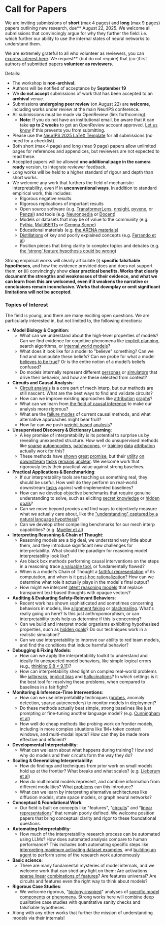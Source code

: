 # Call for Papers
We are inviting submissions of **short** (max 4 pages) and **long** (max 9 pages) papers outlining new research, due** August 22, 2025. We welcome all submissions that convincingly argue for why they further the field: i.e. which further our ability to use the internal states of neural networks to understand them. 

We are extremely grateful to all who volunteer as reviewers, you can [express interest here](https://www.google.com/url?q=https://docs.google.com/forms/d/e/1FAIpQLSdiw1SJllzoTz_nqzDTzTOGb9DV3W_truQyh-WvYj_QGIi7Mg/viewform?usp%3Ddialog&sa=D&source=editors&ust=1752297302178743&usg=AOvVaw3aZRp5RX7ouFs8Gc_BygKV). We request** (but do not require) that (co-)first authors of submitted papers **volunteer as reviewers**. 

Details: 
* The workshop is **non-archival**.
* Authors will be notified of acceptance by **September 19**
* We **do not accept** submissions of work that has been accepted to an **archival** venue.
* Submissions **undergoing peer review** (on August 22) are **welcome**, including works under review at the main NeurIPS conference.
* All submissions must be made via OpenReview (link forthcoming).
  * **Note**: If you do not have an institutional email, be aware that it can take **up to 2 weeks** to get an OpenReview account approved. [Let us know](mailto:neurips2025@mechinterpworkshop.com) if this prevents you from submitting.
* Please use the [NeurIPS 2025 LaTeX Template](https://www.google.com/url?q=https://media.neurips.cc/Conferences/NeurIPS2025/Styles.zip&sa=D&source=editors&ust=1752297302180142&usg=AOvVaw2ldM9W362IeivJEj6JiKgf) for all submissions (no need for a checklist).
* Both short (max 4 page) and long (max 9 page) papers allow unlimited pages for references and appendices, but reviewers are not expected to read these.
* Accepted papers will be allowed **one additional page in the camera ready** version, to integrate reviewer feedback.
* Long works will be held to a higher standard of rigour and depth than short works.
* We welcome any work that furthers the field of mechanistic interpretability, even if in **unconventional ways**. In addition to standard empirical work, this includes:
  * Rigorous negative results
  * Rigorous replications of important results
  * Open source software (e.g. [TransformerLens](https://www.google.com/url?q=https://github.com/neelnanda-io/TransformerLens&sa=D&source=editors&ust=1752297302181230&usg=AOvVaw2_-4DAKH3WcP9mOdr9cXJY), [nnsight](https://www.google.com/url?q=https://github.com/ndif-team/nnsight&sa=D&source=editors&ust=1752297302181297&usg=AOvVaw0S87jr3xZbI2h5Wr2aMKJT), [pyvene](https://www.google.com/url?q=https://github.com/stanfordnlp/pyvene/tree/main/pyvene/models/mlp&sa=D&source=editors&ust=1752297302181373&usg=AOvVaw1Zw0cAYOfYO3ZAd9gfvA1Q), or [Penzai](https://www.google.com/url?q=https://github.com/google-deepmind/penzai&sa=D&source=editors&ust=1752297302181455&usg=AOvVaw3W5kWu0HHnGjjAr52u7XD7)) and tools (e.g. [Neuronpedia](https://www.google.com/url?q=http://neuronpedia.org&sa=D&source=editors&ust=1752297302181538&usg=AOvVaw0Fy9FpMsVssFx8HDUZ0NnW) or [Docent](https://www.google.com/url?q=https://transluce.org/introducing-docent&sa=D&source=editors&ust=1752297302181617&usg=AOvVaw08dRTcCGQoMUeb3hgb1JO7))
  * Models or datasets that may be of value to the community (e.g. [Pythia](https://www.google.com/url?q=https://arxiv.org/abs/2304.01373&sa=D&source=editors&ust=1752297302181775&usg=AOvVaw3OjpuG2ajKJwdmHUxb49fZ), [MultiBERTs](https://www.google.com/url?q=https://arxiv.org/abs/2106.16163&sa=D&source=editors&ust=1752297302181841&usg=AOvVaw02yEsRVy0m8JybB9ad5wLt) or [Gemma Scope](https://www.google.com/url?q=https://arxiv.org/abs/2408.05147&sa=D&source=editors&ust=1752297302181929&usg=AOvVaw1hK_E_VKAXglUw2r1-qrOc))
  * Educational materials (e.g. [the ARENA materials](https://www.google.com/url?q=https://arena3-chapter1-transformer-interp.streamlit.app/&sa=D&source=editors&ust=1752297302182068&usg=AOvVaw0YJn8XH7qQyRrY38CGIYxy))
  * [Distillations](https://www.google.com/url?q=https://distill.pub/2017/research-debt/&sa=D&source=editors&ust=1752297302182159&usg=AOvVaw2cBPKulyG57eTwACAlDXns) of key and poorly explained concepts (e.g. [Ferrando et al](https://www.google.com/url?q=https://arxiv.org/abs/2405.00208&sa=D&source=editors&ust=1752297302182272&usg=AOvVaw0yr5TcLyzBvHWSGM3xkQba))
  * Position pieces that bring clarity to complex topics and debates (e.g. [the ‘strong’ feature hypothesis could be wrong](https://www.google.com/url?q=https://www.alignmentforum.org/posts/tojtPCCRpKLSHBdpn/the-strong-feature-hypothesis-could-be-wrong&sa=D&source=editors&ust=1752297302182505&usg=AOvVaw3r-hqy6e90qgnY2CcSCaB4))

Strong empirical works will clearly articulate (i) **specific falsifiable hypotheses**, and how the evidence provided does and does not support them; **or** (ii) convincingly show **clear practical benefits. Works that clearly document the strengths and weaknesses of their evidence, and what we can learn from this are welcomed, even if it weakens the narrative or conclusions remain inconclusive. Works that downplay or omit significant limitations will not be accepted**. 
### Topics of Interest
The field is young, and there are many exciting open questions. We are particularly interested in, but not limited to, the following directions: 
* **Model Biology & Cognition**:
  * What can we understand about the high-level properties of models? Can we find evidence for cognitive phenomena like [implicit planning](https://www.google.com/url?q=https://transformer-circuits.pub/2025/attribution-graphs/biology.html%23dives-poems&sa=D&source=editors&ust=1752297302183623&usg=AOvVaw3NpUWULW-mGjaR15yl3dsb), search algorithms, or [internal world models](https://www.google.com/url?q=https://arxiv.org/abs/2210.13382&sa=D&source=editors&ust=1752297302183733&usg=AOvVaw0hZbH_Kk-A5ePsQhXhpTed)?
  * What does it look like for a model to "believe" something? Can we find and manipulate these beliefs? Can we probe for what a model [believes to be true](https://www.google.com/url?q=https://arxiv.org/abs/2310.06824&sa=D&source=editors&ust=1752297302183984&usg=AOvVaw3WFiS21yyiw6viN8ZGDsAB)? Or is the entire notion of a model’s beliefs confused?
  * Do models internally represent different [personas](https://www.google.com/url?q=https://arxiv.org/abs/2406.12094&sa=D&source=editors&ust=1752297302184186&usg=AOvVaw3Od1rS_EPdDOiarFOI4Tgr) or [simulators](https://www.google.com/url?q=https://www.nature.com/articles/s41586-023-06647-8&sa=D&source=editors&ust=1752297302184271&usg=AOvVaw0l2iEQlfSKlMiJTIkXJiVH) that drive their behavior, and how are these selected from context?
* **Circuits and Causal Analysis**:
  * [Circuit analysis](https://www.google.com/url?q=https://distill.pub/2020/circuits/zoom-in/&sa=D&source=editors&ust=1752297302184517&usg=AOvVaw1RDKj3e_8wjoR3VEfD1tJR) is a core part of mech interp, but our methods are still nascent. What are the best ways to find and validate circuits?
  * How can we improve existing approaches like [attribution](https://www.google.com/url?q=https://arxiv.org/abs/2406.11944&sa=D&source=editors&ust=1752297302184780&usg=AOvVaw0GBTjydYy-WynXD7oDty3g) [graphs](https://www.google.com/url?q=https://transformer-circuits.pub/2025/attribution-graphs/methods.html&sa=D&source=editors&ust=1752297302184863&usg=AOvVaw3tBXhfwy3jM138SpDz4Dl0)?
  * What can we learn from [the field of causal inference](https://www.google.com/url?q=https://arxiv.org/abs/2407.04690&sa=D&source=editors&ust=1752297302185011&usg=AOvVaw2UJlLvhJV_w9rdkGD1lBTL) to make our analysis more rigorous?
  * What are the [failure modes](https://www.google.com/url?q=https://arxiv.org/abs/2307.15771&sa=D&source=editors&ust=1752297302185156&usg=AOvVaw05s2xMFZXU1rb5k5a7Inf0) of current causal methods, and what alternative approaches might bear fruit?
  * How far can we push [weight-based](https://www.google.com/url?q=https://arxiv.org/abs/2301.05217&sa=D&source=editors&ust=1752297302185348&usg=AOvVaw2QP-jy4_PMiJPvfYsl4At5) [analysis](https://www.google.com/url?q=https://arxiv.org/abs/2410.08417&sa=D&source=editors&ust=1752297302185414&usg=AOvVaw1J36HIyYlO6_y7P9AumReK)?
* **Unsupervised Discovery & Dictionary Learning**:
  * A key promise of interpretability is its potential to surprise us by revealing unexpected structure. How well do unsupervised methods like [sparse](https://www.google.com/url?q=https://arxiv.org/abs/2103.15949&sa=D&source=editors&ust=1752297302185759&usg=AOvVaw2ybVd12J5pT0K2b4ZCN6eP) [autoencoders](https://www.google.com/url?q=https://transformer-circuits.pub/2023/monosemantic-features&sa=D&source=editors&ust=1752297302185847&usg=AOvVaw0lu_CwLbYjotIZXy9d2xuD), [patch](https://www.google.com/url?q=https://arxiv.org/abs/2401.06102&sa=D&source=editors&ust=1752297302185915&usg=AOvVaw3PjLKxP3dK9isMxL9FXZrl)[scopes](https://www.google.com/url?q=https://arxiv.org/abs/2403.10949v2&sa=D&source=editors&ust=1752297302185966&usg=AOvVaw2XFMKp15HHuZ4DNYn9frsV), or [training](https://www.google.com/url?q=https://proceedings.mlr.press/v70/koh17a?ref%3Dhttps://githubhelp.com&sa=D&source=editors&ust=1752297302186084&usg=AOvVaw0viJMrvjRPuk6EeBQgb8Cd) [data](https://www.google.com/url?q=https://arxiv.org/abs/2308.03296&sa=D&source=editors&ust=1752297302186161&usg=AOvVaw0qxHi_u_2l6YkUKucuUmi6) [attribution](https://www.google.com/url?q=https://arxiv.org/abs/2205.11482&sa=D&source=editors&ust=1752297302186240&usg=AOvVaw1-WVdsFqo-FTyrfhU2RhER) actually work for this?
  * These methods have [shown](https://www.google.com/url?q=https://transformer-circuits.pub/2024/scaling-monosemanticity/index.html&sa=D&source=editors&ust=1752297302186393&usg=AOvVaw2owdxl6qsfW51SR3hqNSiV) [great](https://www.google.com/url?q=https://transformer-circuits.pub/2025/attribution-graphs/biology.html&sa=D&source=editors&ust=1752297302186474&usg=AOvVaw0-sukReLuwHnaj3hldjaIl) [promise](https://www.google.com/url?q=https://arxiv.org/abs/2503.10965&sa=D&source=editors&ust=1752297302186539&usg=AOvVaw37pQeRWqs6Qw2IGvAb5hZM), but their [utility](https://www.google.com/url?q=https://arxiv.org/abs/2502.16681&sa=D&source=editors&ust=1752297302186616&usg=AOvVaw3t7SCyIvCVBv1JNM9rQ1Hc) [on](https://www.google.com/url?q=https://www.tilderesearch.com/blog/sieve&sa=D&source=editors&ust=1752297302186690&usg=AOvVaw1MSXfR1B_2Lai59wl0OdDa) [downstream](https://www.google.com/url?q=https://arxiv.org/abs/2501.17148&sa=D&source=editors&ust=1752297302186757&usg=AOvVaw32ApLU5vGDaN7IvggTldSE) [tasks](https://www.google.com/url?q=https://transformer-circuits.pub/2024/features-as-classifiers/index.html&sa=D&source=editors&ust=1752297302186835&usg=AOvVaw2mW-Car8F128ypsJXcZvZg) [remains](https://www.google.com/url?q=https://arxiv.org/abs/2502.04382&sa=D&source=editors&ust=1752297302186900&usg=AOvVaw0RrqMJEz_Ir7DpneIx5uMu) [unclear](https://www.google.com/url?q=https://www.alignmentforum.org/posts/4uXCAJNuPKtKBsi28/negative-results-for-saes-on-downstream-tasks&sa=D&source=editors&ust=1752297302186986&usg=AOvVaw3BX6uh9NStviEPU32Msjm_). We welcome work that rigorously tests their practical value against strong baselines.
* **Practical Applications & Benchmarking**:
  * If our interpretability tools are teaching us something real, they should be useful. How well do they perform on real-world downstream [tasks](https://www.google.com/url?q=https://www.lesswrong.com/posts/wGRnzCFcowRCrpX4Y/downstream-applications-as-validation-of-interpretability&sa=D&source=editors&ust=1752297302187432&usg=AOvVaw2Lu9dTKgm3xLbrbGJHK2XJ) against well-implemented baselines?
  * How can we develop objective benchmarks that require genuine understanding to solve, such as eliciting [secret knowledge](https://www.google.com/url?q=https://arxiv.org/abs/2505.14352&sa=D&source=editors&ust=1752297302187645&usg=AOvVaw250uNyQ8DvFUatHfz3p72Z) or [hidden goals](https://www.google.com/url?q=https://arxiv.org/abs/2503.10965&sa=D&source=editors&ust=1752297302187730&usg=AOvVaw0xWSzwj83z0Mn69c6hHSNi)?
  * Can we move beyond proxies and find ways to objectively measure what we actually care about, like the ["understanding" captured by a natural language hypothesis](https://www.google.com/url?q=https://arxiv.org/abs/2502.04382&sa=D&source=editors&ust=1752297302187946&usg=AOvVaw3U1Smi6NqDrMU1QOqS0RI6)?
  * Can we develop other compelling benchmarks for our mech interp capabilities? (e.g. [Mueller et al](https://www.google.com/url?q=https://arxiv.org/abs/2504.13151&sa=D&source=editors&ust=1752297302188104&usg=AOvVaw0LsgJqzeVN48x98ex58lAW))
* **Interpreting Reasoning & Chain of Thought**:
  * Reasoning models are a big deal, we understand very little about them, and they introduce significant new challenges for interpretability. What should the paradigm for reasoning model interpretability look like?
  * Are black box methods performing causal interventions on the steps in a reasoning trace [a valuable tool](https://www.google.com/url?q=https://arxiv.org/abs/2506.19143&sa=D&source=editors&ust=1752297302188602&usg=AOvVaw1pmqi6XPXm0gUl9KDpzGY6), or fundamentally flawed?
  * When is a model's Chain of Thought a [faithful representation](https://www.google.com/url?q=https://arxiv.org/abs/2305.04388&sa=D&source=editors&ust=1752297302188768&usg=AOvVaw0Wr8oJ4wCESANjBAjoCotb) of its computation, and when is it [post-hoc rationalization](https://www.google.com/url?q=https://arxiv.org/abs/2503.08679&sa=D&source=editors&ust=1752297302188880&usg=AOvVaw2AoSZwWqc472tT158Fh35I)? How can we determine what role it actually plays in the model's final output?
  * How might we interpret [latent reasoning models](https://www.google.com/url?q=https://arxiv.org/abs/2412.06769&sa=D&source=editors&ust=1752297302189064&usg=AOvVaw2PxFeEkldPKZKZK3qBfPoM) that replace transparent text-based thoughts with opaque vectors?
* **Auditing & Evaluating Safety-Relevant Behaviors**:
  * Recent work has shown sophisticated and sometimes concerning behaviors in models, like [alignment faking](https://www.google.com/url?q=https://arxiv.org/abs/2412.14093&sa=D&source=editors&ust=1752297302189412&usg=AOvVaw1cojPCQlcbQHU3fEja7gz1) or [blackmailing](https://www.google.com/url?q=https://www.anthropic.com/research/agentic-misalignment&sa=D&source=editors&ust=1752297302189493&usg=AOvVaw01dbOLB_PDg2k066QhSejv). What's really going on here? Is this just anthropomorphism, or can interpretability tools help us determine if this is concerning?
  * Can we build and interpret model organisms exhibiting hypothesised properties, such as [hidden goals](https://www.google.com/url?q=https://arxiv.org/abs/2503.10965&sa=D&source=editors&ust=1752297302189774&usg=AOvVaw2T2C89s-rfhXWmWxdGnA8X)? Do our techniques work in a realistic simulation?
  * Can we use interpretability to improve our ability to red team models, and find the conditions that induce harmful behavior?
* **Debugging & Fixing Models**:
  * How can we apply the interpretability toolkit to understand and ideally fix unexpected model behaviors, like simple logical errors (e.g., [thinking 9.8 < 9.11](https://www.google.com/url?q=https://transluce.org/observability-interface&sa=D&source=editors&ust=1752297302190266&usg=AOvVaw1mLUM4jPdlmRKa9MUaafCT))?
  * How can interpretability shed light on complex real-world problems like [jailbreaks](https://www.google.com/url?q=https://transformer-circuits.pub/2025/attribution-graphs/biology.html%23dives-jailbreak&sa=D&source=editors&ust=1752297302190465&usg=AOvVaw2CmF2TjMyhCYEosnpB6n_x), [implicit bias](https://www.google.com/url?q=https://arxiv.org/abs/2506.10922&sa=D&source=editors&ust=1752297302190711&usg=AOvVaw2BHsziW9-jAzDwvnMgpa_P) and [hallucinations](https://www.google.com/url?q=https://arxiv.org/abs/2411.14257&sa=D&source=editors&ust=1752297302190932&usg=AOvVaw1RGfdtQ0eKF30qf6DfNdz6)? In which settings is it the best tool for resolving these problems, when compared to baselines in a fair fight?
* **Monitoring & Inference-Time Interventions**:
  * How can we use interpretability techniques ([probes](https://www.google.com/url?q=https://arxiv.org/abs/2102.12452&sa=D&source=editors&ust=1752297302191296&usg=AOvVaw3X9joglN8qZIVvP_z0-hYW), anomaly detection, sparse autoencoders) to monitor models in deployment?
  * Do these methods actually beat simple, strong baselines like just prompting or fine-tuning another language model? (e.g. [Cunningham et al](https://www.google.com/url?q=https://alignment.anthropic.com/2025/cheap-monitors/&sa=D&source=editors&ust=1752297302191577&usg=AOvVaw3DMTSNBpoIsSaq96n_4t2b))
  * How well do cheap methods like probing work on frontier models, including in more complex situations like 1M+ token context windows, and multi-modal inputs? How can they be made more effective and efficient?
* **Developmental Interpretability**:
  * What can we learn about what happens during training? How and why do models and their circuits form the way they do?
* **Scaling & Generalizing Interpretability**:
  * How do findings and techniques from prior work on small models hold up at the frontier? What breaks and what scales? (e.g. [Lieberum et al](https://www.google.com/url?q=https://arxiv.org/abs/2307.09458&sa=D&source=editors&ust=1752297302192285&usg=AOvVaw2bOKHnvqiJRTeR3qCfZA0c))
  * How do multimodal models represent, and combine information from different modalities? What [problems](https://www.google.com/url?q=https://openreview.net/pdf?id%3DVUhRdZp8ke&sa=D&source=editors&ust=1752297302192475&usg=AOvVaw0f7lQxqSbDr6wy0DDIs6uU) can this introduce?
  * What can we learn by interpreting alternative architectures like diffusion models, state space models, or graph neural networks?
* **Conceptual & Foundational Work**:
  * Our field is built on concepts like "features", "[circuits](https://www.google.com/url?q=https://distill.pub/2020/circuits/zoom-in/&sa=D&source=editors&ust=1752297302192880&usg=AOvVaw1wtU11Fn7-pAXIHsRmEnDc)" and “[linear representations](https://www.google.com/url?q=https://transformer-circuits.pub/2024/july-update/index.html%23linear-representations&sa=D&source=editors&ust=1752297302192981&usg=AOvVaw266f97bsp6XdP6nGBD8obA)” that remain poorly defined. We welcome position papers that bring conceptual clarity and rigor to these foundational questions.
* **Automating Interpretability**:
  * How much of the interpretability research process can be automated using LLMs? How does automated analysis compare to human performance? This includes both automating specific steps like [interpreting maximum activating dataset examples](https://www.google.com/url?q=https://openaipublic.blob.core.windows.net/neuron-explainer/paper/index.html&sa=D&source=editors&ust=1752297302193458&usg=AOvVaw0pfZHb0_1A3EGOxtCbQjoA), and [building an agent](https://www.google.com/url?q=https://arxiv.org/abs/2404.14394&sa=D&source=editors&ust=1752297302193538&usg=AOvVaw1Xr8tf-silBzhD352UruTu) to perform some of the research work autonomously
* **Basic science**:
  * There are many fundamental mysteries of model internals, and we welcome work that can shed any light on them: Are activations [sparse linear](https://www.google.com/url?q=https://arxiv.org/abs/1601.03764&sa=D&source=editors&ust=1752297302193876&usg=AOvVaw1AbhtgTfIYzsTACqKq8M94) [combinations of features](https://www.google.com/url?q=https://transformer-circuits.pub/2022/toy_model/index.html&sa=D&source=editors&ust=1752297302193962&usg=AOvVaw2f6fFr1X8Z-nlfAKibxsz6)? Are features universal? Are circuits and features even the right way to think about models?
* **Rigorous Case Studies**:
  * We welcome rigorous, "[biology-inspired](https://www.google.com/url?q=https://distill.pub/2020/circuits/curve-circuits/&sa=D&source=editors&ust=1752297302194265&usg=AOvVaw1On-1nmYWUl8DLF9Z7uaWY)" analyses of [specific model](https://www.google.com/url?q=https://arxiv.org/abs/2310.04625&sa=D&source=editors&ust=1752297302194348&usg=AOvVaw3eRGbFqDe7oW4owtGHTS2m) [components](https://www.google.com/url?q=https://transformer-circuits.pub/2024/scaling-monosemanticity/index.html&sa=D&source=editors&ust=1752297302194460&usg=AOvVaw1MYVyJv6h9-fy9tycvR4qi) [or](https://www.google.com/url?q=https://arxiv.org/abs/2305.01610&sa=D&source=editors&ust=1752297302194518&usg=AOvVaw2D6GRS8tlrg_L4g1IuP7Yr) [phenomena](https://www.google.com/url?q=https://arxiv.org/abs/2306.09346&sa=D&source=editors&ust=1752297302194579&usg=AOvVaw1bxLv8cHrX9YVDho0ys4V1). Strong works here will combine deep qualitative case studies with quantitative sanity checks and falsifiable hypotheses.
* Along with any other works that further the mission of understanding models via their internals!